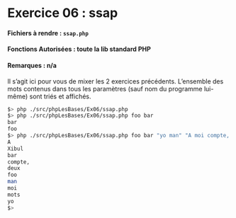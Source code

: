 # Exercice 06 : ssap
#### Fichiers à rendre : `ssap.php`
#### Fonctions Autorisées : toute la lib standard PHP
#### Remarques : n/a

Il s’agit ici pour vous de mixer les 2 exercices précédents. L’ensemble des mots contenus dans tous les paramètres (sauf nom du programme lui-même) sont triés et affichés.

```bash
$> php ./src/phpLesBases/Ex06/ssap.php
$> php ./src/phpLesBases/Ex06/ssap.php foo bar
bar
foo
$> php ./src/phpLesBases/Ex06/ssap.php foo bar "yo man" "A moi compte, deux mots" Xibul
A
Xibul
bar
compte,
deux
foo
man
moi
mots
yo
$>
```
